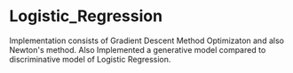 # Logistic_Regression

Implementation consists of Gradient Descent Method Optimizaton and also Newton's method. Also Implemented a generative model compared to discriminative model of Logistic Regression.
